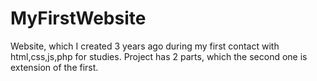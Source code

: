 # MyFirstWebsite
Website, which I created 3 years ago during my first contact with html,css,js,php for studies. Project has 2 parts, which the second one is extension of the first.
